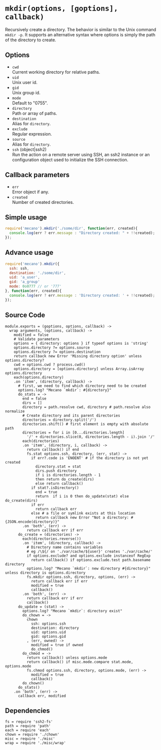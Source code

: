 
# `mkdir(options, [goptions], callback)`

Recursively create a directory. The behavior is similar to the Unix command
`mkdir -p`. It supports an alternative syntax where options is simply the path
of the directory to create.

## Options

*   `cwd`   
    Current working directory for relative paths.   
*   `uid`   
    Unix user id.   
*   `gid`   
    Unix group id.   
*   `mode`   
    Default to "0755".   
*   `directory`   
    Path or array of paths.   
*   `destination`   
    Alias for `directory`.   
*   `exclude`   
    Regular expression.   
*   `source`   
    Alias for `directory`.   
*   `ssh` (object|ssh2)   
    Run the action on a remote server using SSH, an ssh2 instance or an
    configuration object used to initialize the SSH connection.   

## Callback parameters

*   `err`   
    Error object if any.   
*   `created`   
    Number of created directories.   

## Simple usage

```js
require('mecano').mkdir('./some/dir', function(err, created){
  console.log(err ? err.message : "Directory created: " + !!created);
});
```

## Advance usage

```js
require('mecano').mkdir({
  ssh: ssh,
  destination: './some/dir',
  uid: 'a_user',
  gid: 'a_group'
  mode: 0o0777 // or '777'
}, function(err, created){
  console.log(err ? err.message : 'Directory created: ' + !!created);
});
```

## Source Code

    module.exports = (goptions, options, callback) ->
      wrap arguments, (options, callback) ->
        modified = false
        # Validate parameters
        options = { directory: options } if typeof options is 'string'
        options.directory ?= options.source
        options.directory ?= options.destination
        return callback new Error 'Missing directory option' unless options.directory?
        cwd = options.cwd ? process.cwd()
        options.directory = [options.directory] unless Array.isArray options.directory
        each(options.directory)
        .on 'item', (directory, callback) ->
          # first, we need to find which directory need to be created
          options.log? "Mecano `mkdir`: #{directory}"
          do_stats = ->
            end = false
            dirs = []
            directory = path.resolve cwd, directory # path.resolve also normalize
            # Create directory and its parent directories
            directories = directory.split('/')
            directories.shift() # first element is empty with absolute path
            directories = for i in [0...directories.length]
              '/' + directories.slice(0, directories.length - i).join '/'
            each(directories)
            .on 'item', (directory, i, callback) ->
              return callback() if end
              fs.stat options.ssh, directory, (err, stat) ->
                if err?.code is 'ENOENT' # if the directory is not yet created
                  directory.stat = stat
                  dirs.push directory
                  if i is directories.length - 1
                  then return do_create(dirs)
                  else return callback()
                if stat?.isDirectory()
                  end = true
                  return  if i is 0 then do_update(stat) else do_create(dirs)
                if err
                  return callback err
                else # a file or symlink exists at this location
                  return callback new Error "Not a directory: #{JSON.encode(directory)}"
            .on 'both', (err) ->
              return callback err if err
          do_create = (directories) ->
            each(directories.reverse())
            .on 'item', (directory, callback) ->
              # Directory name contains variables
              # eg /\${/ on './var/cache/${user}' creates './var/cache/'
              if options.exclude? and options.exclude instanceof RegExp
                return callback() if options.exclude.test path.basename directory
              options.log? "Mecano `mkdir`: new directory #{directory}" unless directory is options.directory
              fs.mkdir options.ssh, directory, options, (err) ->
                return callback err if err
                modified = true
                callback()
            .on 'both', (err) ->
              return callback err if err
              callback()
          do_update = (stat) ->
            options.log? "Mecano `mkdir`: directory exist"
            do_chown = ->
              chown
                ssh: options.ssh
                destination: directory
                uid: options.uid
                gid: options.gid
              , (err, owned) ->
                modified = true if owned
                do_chmod()
            do_chmod = ->
              return callback() unless options.mode
              return callback() if misc.mode.compare stat.mode, options.mode
              fs.chmod options.ssh, directory, options.mode, (err) ->
                modified = true
                callback()
            do_chown()
          do_stats()
        .on 'both', (err) ->
          callback err, modified

## Dependencies

    fs = require 'ssh2-fs'
    path = require 'path'
    each = require 'each'
    chown = require './chown'
    misc = require './misc'
    wrap = require './misc/wrap'






